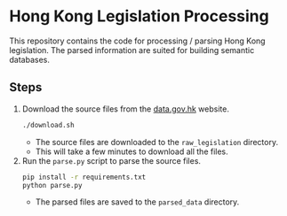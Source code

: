 # Hong Kong Legislation Processing

This repository contains the code for processing / parsing Hong Kong legislation. The parsed information are suited for building semantic databases.

## Steps

1. Download the source files from the [data.gov.hk](https://data.gov.hk/en-data/dataset/hk-doj-hkel-legislation-current) website.
    ```bash
    ./download.sh
    ```
    - The source files are downloaded to the `raw_legislation` directory.
    - This will take a few minutes to download all the files.
2. Run the `parse.py` script to parse the source files.
    ```bash
    pip install -r requirements.txt
    python parse.py
    ```
    - The parsed files are saved to the `parsed_data` directory.